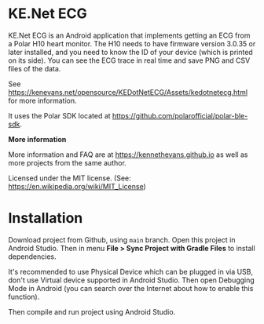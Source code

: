 # KE.Net ECG

KE.Net ECG is an Android application that implements getting an ECG from a Polar H10 heart monitor. The H10 needs to have firmware version 3.0.35 or later installed, and you need to know the ID of your device (which is printed on its side).  You can see the ECG trace in real time and save PNG and CSV files of the data.

See <https://kenevans.net/opensource/KEDotNetECG/Assets/kedotnetecg.html> for more information.

It uses the Polar SDK located at <https://github.com/polarofficial/polar-ble-sdk>.

**More information**

More information and FAQ are at <https://kennethevans.github.io> as well as more projects from the same author.

Licensed under the MIT license. (See: <https://en.wikipedia.org/wiki/MIT_License>)


# Installation
Download project from Github, using `main` branch. Open this project in Android Studio. Then
in menu **File > Sync Project with Gradle Files** to install dependencies.

It's recommended to use Physical Device which can be plugged in via USB, don't use Virtual device supported in Android Studio. 
Then open Debugging Mode in Android (you can search over the Internet about how to enable this function).

Then compile and run project using Android Studio.